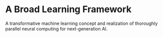 # A Broad Learning Framework
A transformative machine learning concept and realization of thoroughly parallel neural computing for next-generation AI.


```


